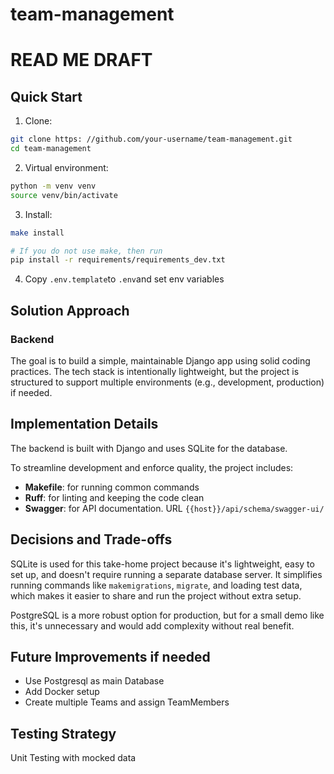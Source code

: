 # team-management
# READ ME DRAFT
## Quick Start

1. Clone:
```bash 
git clone https: //github.com/your-username/team-management.git 
cd team-management
```

2. Virtual environment:
```bash 
python -m venv venv 
source venv/bin/activate
```

3. Install:
```bash
make install

# If you do not use make, then run 
pip install -r requirements/requirements_dev.txt
```

4. Copy `.env.template`to `.env`and set env variables


## Solution Approach
### Backend
The goal is to build a simple, maintainable Django app using solid coding practices. The tech stack is intentionally lightweight, but the project is structured to support multiple environments (e.g., development, production) if needed.


## Implementation Details
The backend is built with Django and uses SQLite for the database.

To streamline development and enforce quality, the project includes:
- **Makefile**: for running common commands
- **Ruff**: for linting and keeping the code clean
- **Swagger**: for API documentation. URL `{{host}}/api/schema/swagger-ui/`

## Decisions and Trade-offs
SQLite is used for this take-home project because it's lightweight, easy to set up, and doesn't require running a separate database server. It simplifies running commands like `makemigrations`, `migrate`, and loading test data, which makes it easier to share and run the project without extra setup.

PostgreSQL is a more robust option for production, but for a small demo like this, it's unnecessary and would add complexity without real benefit.

## Future Improvements if needed
- Use Postgresql as main Database
- Add Docker setup
- Create multiple Teams and assign TeamMembers

## Testing Strategy
Unit Testing with mocked data
